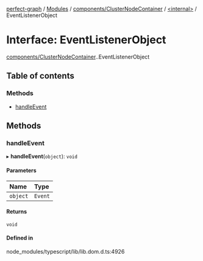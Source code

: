 [perfect-graph](../README.md) / [Modules](../modules.md) / [components/ClusterNodeContainer](../modules/components_ClusterNodeContainer.md) / [<internal\>](../modules/components_ClusterNodeContainer._internal_.md) / EventListenerObject

# Interface: EventListenerObject

[components/ClusterNodeContainer](../modules/components_ClusterNodeContainer.md).[<internal>](../modules/components_ClusterNodeContainer._internal_.md).EventListenerObject

## Table of contents

### Methods

- [handleEvent](components_ClusterNodeContainer._internal_.EventListenerObject.md#handleevent)

## Methods

### handleEvent

▸ **handleEvent**(`object`): `void`

#### Parameters

| Name | Type |
| :------ | :------ |
| `object` | `Event` |

#### Returns

`void`

#### Defined in

node_modules/typescript/lib/lib.dom.d.ts:4926
